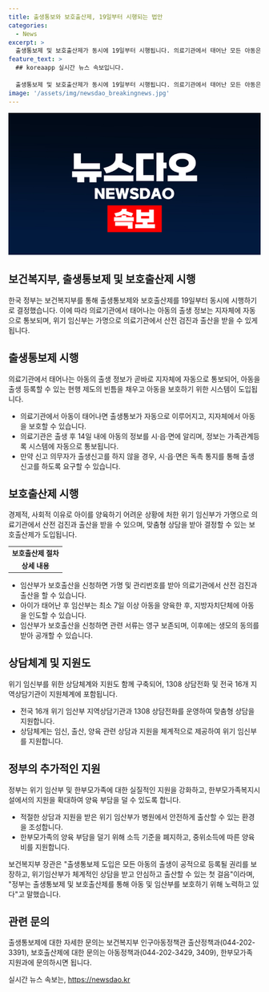 ```yaml
---
title: 출생통보와 보호출산제, 19일부터 시행되는 법안
categories:
  - News
excerpt: >
  출생통보제 및 보호출산제가 동시에 19일부터 시행됩니다. 의료기관에서 태어난 모든 아동은 출생 정보가 자동으로 지방자치단체에 통보되어 공적으로 보호됩니다. 임신과 출산에 어려움을 겪는 위기 임산부는 가명으로 의료기관에서 산전 검진과 출산을 할 수 있으며, 맞춤형 상담도 지원됩니다. 이를 통해 출생 미등록 아동 발생을 방지하고 아동을 보호하기 위한 제도로, 임산부 상담기관과 전화상담 지원 체계가 구축됩니다. 또한, 생모의 동의가 있을 때에 한하여 정보를 공개하며, 한부모족을 위한 다양한 지원이 강화됩니다. (150자)
feature_text: >
  ## koreaapp 실시간 뉴스 속보입니다.

  출생통보제 및 보호출산제가 동시에 19일부터 시행됩니다. 의료기관에서 태어난 모든 아동은 출생 정보가 자동으로 지방자치단체에 통보되어 공적으로 보호됩니다. 임신과 출산에 어려움을 겪는 위기 임산부는 가명으로 의료기관에서 산전 검진과 출산을 할 수 있으며, 맞춤형 상담도 지원됩니다. 이를 통해 출생 미등록 아동 발생을 방지하고 아동을 보호하기 위한 제도로, 임산부 상담기관과 전화상담 지원 체계가 구축됩니다. 또한, 생모의 동의가 있을 때에 한하여 정보를 공개하며, 한부모족을 위한 다양한 지원이 강화됩니다. (150자)
image: '/assets/img/newsdao_breakingnews.jpg'
---
```


<p><img src="/assets/img/newsdao_breakingnews.jpg" alt="koreaapp 속보" /></p>

<h2 data-ke-size="size26">보건복지부, 출생통보제 및 보호출산제 시행</h2>

<p data-ke-size="size16">한국 정부는 보건복지부를 통해 출생통보제와 보호출산제를 19일부터 동시에 시행하기로 결정했습니다. 이에 따라 의료기관에서 태어나는 아동의 출생 정보는 지자체에 자동으로 통보되며, 위기 임신부는 가명으로 의료기관에서 산전 검진과 출산을 받을 수 있게 됩니다.</p>

<h2 data-ke-size="size26">출생통보제 시행</h2>

<p data-ke-size="size16">의료기관에서 태어나는 아동의 출생 정보가 곧바로 지자체에 자동으로 통보되어, 아동을 출생 등록할 수 있는 현행 제도의 빈틈을 채우고 아동을 보호하기 위한 시스템이 도입됩니다.</p>

<ul>
    <li>의료기관에서 아동이 태어나면 출생통보가 자동으로 이루어지고, 지자체에서 아동을 보호할 수 있습니다.</li>
    <li>의료기관은 출생 후 14일 내에 아동의 정보를 시·읍·면에 알리며, 정보는 가족관계등록 시스템에 자동으로 통보됩니다.</li>
    <li>만약 신고 의무자가 출생신고를 하지 않을 경우, 시·읍·면은 독촉 통지를 통해 출생신고를 하도록 요구할 수 있습니다.</li>
</ul>

<h2 data-ke-size="size26">보호출산제 시행</h2>

<p data-ke-size="size16">경제적, 사회적 이유로 아이를 양육하기 어려운 상황에 처한 위기 임신부가 가명으로 의료기관에서 산전 검진과 출산을 받을 수 있으며, 맞춤형 상담을 받아 결정할 수 있는 보호출산제가 도입됩니다.</p>

<table>
    <tr>
        <td style="text-align: center; height: 17px;"><b>보호출산제 절차</b></td>
    </tr>
    <tr>
        <td style="text-align: center; height: 17px;"><b>상세 내용</b></td>
    </tr>
</table>

<ul>
    <li>임산부가 보호출산을 신청하면 가명 및 관리번호를 받아 의료기관에서 산전 검진과 출산을 할 수 있습니다.</li>
    <li>아이가 태어난 후 임산부는 최소 7일 이상 아동을 양육한 후, 지방자치단체에 아동을 인도할 수 있습니다.</li>
    <li>임산부가 보호출산을 신청하면 관련 서류는 영구 보존되며, 이후에는 생모의 동의를 받아 공개할 수 있습니다.</li>
</ul>

<h2 data-ke-size="size26">상담체계 및 지원도</h2>

<p data-ke-size="size16">위기 임신부를 위한 상담체계와 지원도 함께 구축되어, 1308 상담전화 및 전국 16개 지역상담기관이 지원체계에 포함됩니다.</p>

<ul>
    <li>전국 16개 위기 임산부 지역상담기관과 1308 상담전화를 운영하여 맞춤형 상담을 지원합니다.</li>
    <li>상담체계는 임신, 출산, 양육 관련 상담과 지원을 체계적으로 제공하여 위기 임신부를 지원합니다.</li>
</ul>

<h2 data-ke-size="size26">정부의 추가적인 지원</h2>

<p data-ke-size="size16">정부는 위기 임산부 및 한부모가족에 대한 실질적인 지원을 강화하고, 한부모가족복지시설에서의 지원을 확대하여 양육 부담을 덜 수 있도록 합니다.</p>

<ul>
    <li>적절한 상담과 지원을 받은 위기 임산부가 병원에서 안전하게 출산할 수 있는 환경을 조성합니다.</li>
    <li>한부모가족의 양육 부담을 덜기 위해 소득 기준을 폐지하고, 중위소득에 따른 양육비를 지원합니다.</li>
</ul>

<p data-ke-size="size16">보건복지부 장관은 "출생통보제 도입은 모든 아동의 출생이 공적으로 등록될 권리를 보장하고, 위기임산부가 체계적인 상담을 받고 안심하고 출산할 수 있는 첫 걸음"이라며, "정부는 출생통보제 및 보호출산제를 통해 아동 및 임산부를 보호하기 위해 노력하고 있다"고 말했습니다.<br></p>

<h2 data-ke-size="size26">관련 문의</h2>

<p data-ke-size="size16">출생통보제에 대한 자세한 문의는 보건복지부 인구아동정책관 출산정책과(044-202-3391), 보호출산제에 대한 문의는 아동정책과(044-202-3429, 3409), 한부모가족 지원과에 문의하시면 됩니다.</p>
실시간 뉴스 속보는, <a href="https://newsdao.kr" rel="dofollow">https://newsdao.kr</a>


